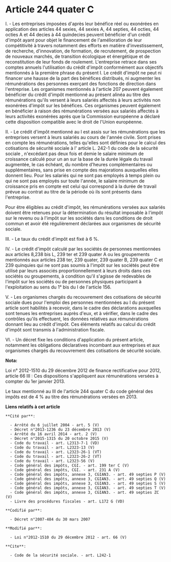 # Article 244 quater C

I. - Les entreprises imposées d'après leur bénéfice réel ou exonérées en application des articles 44 sexies, 44 sexies A, 44
septies, 44 octies, 44 octies A et 44 decies à 44 quindecies peuvent bénéficier d'un crédit d'impôt ayant pour objet le
financement de l'amélioration de leur compétitivité à travers notamment des efforts en matière d'investissement, de
recherche, d'innovation, de formation, de recrutement, de prospection de nouveaux marchés, de transition écologique et
énergétique et de reconstitution de leur fonds de roulement. L'entreprise retrace dans ses comptes annuels l'utilisation du
crédit d'impôt conformément aux objectifs mentionnés à la première phrase du présent I. Le crédit d'impôt ne peut ni financer
une hausse de la part des bénéfices distribués, ni augmenter les rémunérations des personnes exerçant des fonctions de
direction dans l'entreprise. Les organismes mentionnés à l'article 207 peuvent également bénéficier du crédit d'impôt
mentionné au présent alinéa au titre des rémunérations qu'ils versent à leurs salariés affectés à leurs activités non
exonérées d'impôt sur les bénéfices. Ces organismes peuvent également en bénéficier à raison des rémunérations versées aux
salariés affectés à leurs activités exonérées après que la Commission européenne a déclaré cette disposition compatible avec
le droit de l'Union européenne. 

II. - Le crédit d'impôt mentionné au I est assis sur les rémunérations que les entreprises versent à leurs salariés au cours
de l'année civile. Sont prises en compte les rémunérations, telles qu'elles sont définies pour le calcul des cotisations de
sécurité sociale à l'
article L. 242-1 du code de la sécurité sociale
, n'excédant pas deux fois et demie le salaire minimum de croissance calculé pour un an sur la base de la durée légale du
travail augmentée, le cas échéant, du nombre d'heures complémentaires ou supplémentaires, sans prise en compte des
majorations auxquelles elles donnent lieu. Pour les salariés qui ne sont pas employés à temps plein ou qui ne sont pas
employés sur toute l'année, le salaire minimum de croissance pris en compte est celui qui correspond à la durée de travail
prévue au contrat au titre de la période où ils sont présents dans l'entreprise. 

Pour être éligibles au crédit d'impôt, les rémunérations versées aux salariés doivent être retenues pour la détermination du
résultat imposable à l'impôt sur le revenu ou à l'impôt sur les sociétés dans les conditions de droit commun et avoir été
régulièrement déclarées aux organismes de sécurité sociale. 

III. - Le taux du crédit d'impôt est fixé à 6 %. 

IV. - Le crédit d'impôt calculé par les sociétés de personnes mentionnées aux articles 8,238 bis L, 239 ter et 239 quater A
ou les groupements mentionnés aux articles 238 ter, 239 quater, 239 quater B, 239 quater C et 239 quinquies qui ne sont pas
soumis à l'impôt sur les sociétés peut être utilisé par leurs associés proportionnellement à leurs droits dans ces sociétés
ou groupements, à condition qu'il s'agisse de redevables de l'impôt sur les sociétés ou de personnes physiques participant à
l'exploitation au sens du 1° bis du I de l'article 156. 

V. - Les organismes chargés du recouvrement des cotisations de sécurité sociale dues pour l'emploi des personnes mentionnées
au I du présent article sont habilités à recevoir, dans le cadre des déclarations auxquelles sont tenues les entreprises
auprès d'eux, et à vérifier, dans le cadre des contrôles qu'ils effectuent, les données relatives aux rémunérations donnant
lieu au crédit d'impôt. Ces éléments relatifs au calcul du crédit d'impôt sont transmis à l'administration fiscale. 

VI. - Un décret fixe les conditions d'application du présent article, notamment les obligations déclaratives incombant aux
entreprises et aux organismes chargés du recouvrement des cotisations de sécurité sociale.

**Nota:**

Loi n° 2012-1510 du 29 décembre 2012 de finance rectificative pour 2012, article 66 III : Ces dispositions s'appliquent aux
rémunérations versées à compter du 1er janvier 2013.

Le taux mentionné au III de l'article 244 quater C du code général des impôts est de 4 % au titre des rémunérations versées
en 2013.

**Liens relatifs à cet article**

	**Cité par**:

	  - Arrêté du 6 juillet 2004 - art. 5 (V)
	  - Décret n°2013-1236 du 23 décembre 2013 (V)
	  - Arrêté du 16 avril 2014 - art. 2 (V)
	  - Décret n°2015-1315 du 20 octobre 2015 (V)
	  - Code du travail - art. L2313-7-1 (VD)
	  - Code du travail - art. L2323-13 (V)
	  - Code du travail - art. L2323-26-1 (VT)
	  - Code du travail - art. L2323-26-2 (VT)
	  - Code du travail - art. L2323-56 (V)
	  - Code général des impôts, CGI. - art. 199 ter C (V)
	  - Code général des impôts, CGI. - art. 231 A (V)
	  - Code général des impôts, annexe 3, CGIAN3. - art. 49 septies P (V)
	  - Code général des impôts, annexe 3, CGIAN3. - art. 49 septies Q (V)
	  - Code général des impôts, annexe 3, CGIAN3. - art. 49 septies S (V)
	  - Code général des impôts, annexe 3, CGIAN3. - art. 49 septies T (V)
	  - Code général des impôts, annexe 3, CGIAN3. - art. 49 septies ZC (V)
	  - Livre des procédures fiscales - art. L172 G (VD)

	**Codifié par**:

	  - Décret n°2007-484 du 30 mars 2007

	**Modifié par**:

	  - Loi n°2012-1510 du 29 décembre 2012 - art. 66 (V)

	**Cite**:

	  - Code de la sécurité sociale. - art. L242-1

